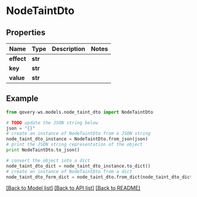 # NodeTaintDto


## Properties

Name | Type | Description | Notes
------------ | ------------- | ------------- | -------------
**effect** | **str** |  | 
**key** | **str** |  | 
**value** | **str** |  | 

## Example

```python
from qovery-ws.models.node_taint_dto import NodeTaintDto

# TODO update the JSON string below
json = "{}"
# create an instance of NodeTaintDto from a JSON string
node_taint_dto_instance = NodeTaintDto.from_json(json)
# print the JSON string representation of the object
print NodeTaintDto.to_json()

# convert the object into a dict
node_taint_dto_dict = node_taint_dto_instance.to_dict()
# create an instance of NodeTaintDto from a dict
node_taint_dto_form_dict = node_taint_dto.from_dict(node_taint_dto_dict)
```
[[Back to Model list]](../README.md#documentation-for-models) [[Back to API list]](../README.md#documentation-for-api-endpoints) [[Back to README]](../README.md)



